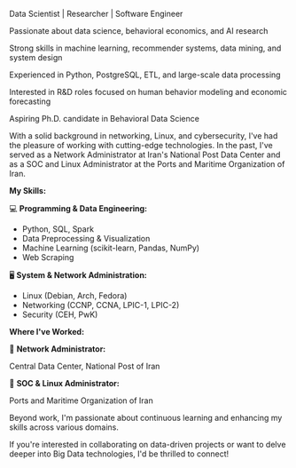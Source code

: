 Data Scientist | Researcher | Software Engineer

Passionate about data science, behavioral economics, and AI research

Strong skills in machine learning, recommender systems, data mining, and system design

Experienced in Python, PostgreSQL, ETL, and large-scale data processing

Interested in R&D roles focused on human behavior modeling and economic forecasting

Aspiring Ph.D. candidate in Behavioral Data Science

With a solid background in networking, Linux, and cybersecurity, I've had the pleasure of working with cutting-edge technologies. In the past, I've served as a Network Administrator at Iran's National Post Data Center and as a SOC and Linux Administrator at the Ports and Maritime Organization of Iran.

**My Skills:**

💻 **Programming & Data Engineering:**

- Python, SQL, Spark
- Data Preprocessing & Visualization
- Machine Learning (scikit-learn, Pandas, NumPy)
- Web Scraping

🖥️ **System & Network Administration:**

- Linux (Debian, Arch, Fedora)
- Networking (CCNP, CCNA, LPIC-1, LPIC-2)
- Security (CEH, PwK)

**Where I've Worked:**

💼 **Network Administrator:**

Central Data Center, National Post of Iran

💼 **SOC & Linux Administrator:**

Ports and Maritime Organization of Iran

Beyond work, I'm passionate about continuous learning and enhancing my skills across various domains.

If you're interested in collaborating on data-driven projects or want to delve deeper into Big Data technologies, I'd be thrilled to connect! 

